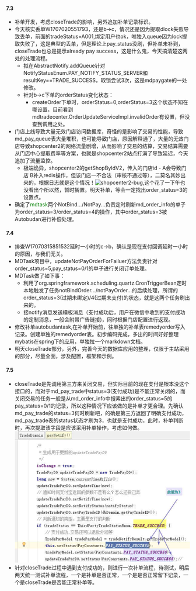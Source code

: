 #### 7.3
  * 补单开发，考虑closeTrade的影响，另外追加补单记录标识。
  * 今天核实丢单W1707020551793，还是b->c，情况还是因为提取dlock失败导致丢单，前面的tradeStatus=A001,绑定用户也ok，唯独入queue因为lock提取失败了，这是典型的丢单，但是理论上pay_status没刷，但补单未补到，closeTrade也总是提示already pay success，这是什么鬼，今天搞清楚这两处的处理流程。
    *  拟在AbstractNotify.addQueue针对NotifyStatusEnum.PAY_NOTIFY_STATUS_SERVER和resultKey==TRADE_SUCCESS，取锁尝试3次，这是mdpaygate的一处修改。
    *  针对b->c下单的orderStatus变化状态：
        *  createOrder下单时，orderStatus=0,orderStatus=3这个状态不知在哪设置，目前看到mdtradecenter.OrderUpdateServiceImpl.invalidOrder有设置，但没查到调用之处。
  * 门店上线导致大量无效门店访问数据库，奇怪的是影响了交易的性能，导致md_pay_queue表大量堆积，也可能导致门店，原因解释通了，大量的无效门店导致shopcenter2的网络流量剧增，从而影响了交易的结算，交易结算需要从门店中心提取费率等方案，也就是shopcenter2站点打满了导致延迟，今天追加了流量监控。
      *  极端诡异，shopcenter2的getShopByIdV2，传入的门店id - A会导致门店 B补入redis操作，但该门店一不合法（审核不通过等），二莫名其妙出来的，根据日志就是这个情况！![shopcenter2-bug](D:\GitHubData\WorkLog\MDFiles\2017\images\07\shopbug2.jpg),这个花了一下午也没看出个所以然，暂时搁置。明天补单，等会一定找出order_status=3的设置点。
  * 确定了<font color=green>mdtask</font>两个NotBind.../NotPay...负责定时刷新md_order_info的单子为order_status=3/order_status=4的操作，其中order_status=3被Autobudan进行补偿处理。

#### 7.4
  * 排查W17070315851532延时一小时的c->b，确认是现在支付回调延时一小时的原因，与我们无关。
  * MDTask项目中，updateNotPayOrderForFailuer方法负责针对order_status=5,pay_status=0/1的单子进行关闭订单处理。
  * MDTask做了如下事：
      * 利用了org.springframework.scheduling.quartz.CronTriggerBean定时本地触发了任务notBindOrder.../notPayOrder...的后续处理，所谓的order_status=3(过期未绑定)/4(过期未支付)的状态，就是这两个任务刷出来的。
      * 接notify消息发送模板消息（支付成功后，用户在微信中收到的支付成功的定制消息，一般会附带广告链接)，同时根据门店配置进行返现。
  * 修改补单autobudantask,在补单开始前，往单独的补单表remedyorder写入记录。创建单独的remedyorder表。初步编码完成，多出的时间好好整理mybatis在spring下的应用，单独拉一个markdown文档。
  * 明天closeTrade部分，另外，完善今天的数据库应用的整理，仅限于主站采用的部分，尽量全面，涉及配置，框架和示例。
#### 7.5
  * closeTrade是先调用第三方来关闭交易，但实际目前的现在支付是根本没这个接口的，而对于md_pay_trade中status=3(支付成功)是不能正常关闭的，而关闭交易的任务一般是从md_order_info中搜素出的order_status=5的pay_status=0/1的记录，所以这种情况下应该做的是补单才更合理。先确认md_pay_trade的status=3何时刷新吧，的确是第三方返回了明确支付成功，md_pay_trade表的status状态才刷为3，也就是支付成功，此时，补单判断时，再次提取该字段是应该采用补单操作，考虑如何做。![status为3的情况](images/07/mdpaygatetopaytrade.jpg)
  * 针对closeTrade过程中遇到支付成功的，则进行一次补单流程，待测试，明后两天统一测试补单流程，一个是补单是否正常，一个是是否正常留下记录，一个是closeTrade是否能正常补单等。
